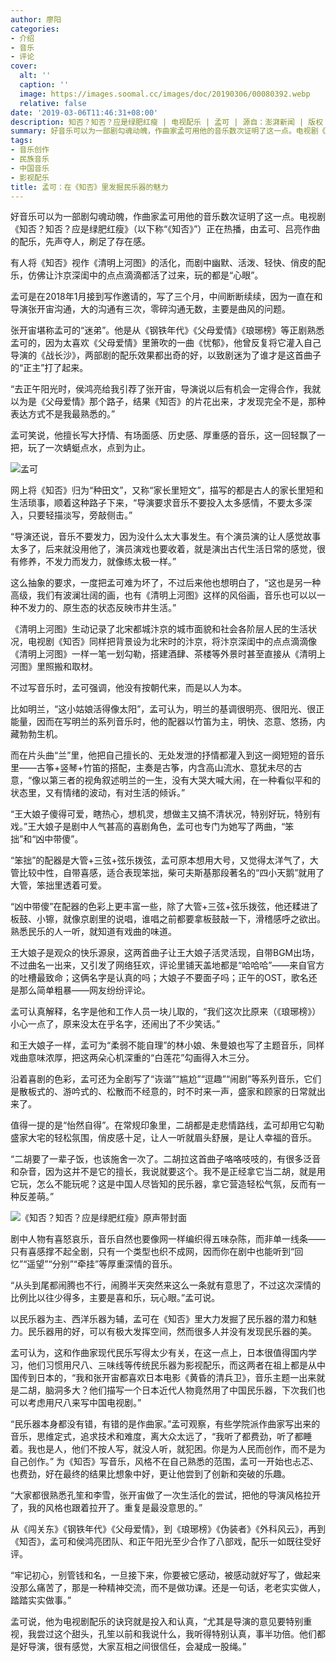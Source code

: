 ```yaml
---
author: 廖阳
categories:
- 介绍
- 音乐
- 评论
cover:
  alt: ''
  caption: ''
  image: https://images.soomal.cc/images/doc/20190306/00080392.webp
  relative: false
date: '2019-03-06T11:46:31+08:00'
description: 知否？知否？应是绿肥红瘦 | 电视配乐 | 孟可 | 源自：澎湃新闻 | 版权：转载 |  平均/总评分：10.00/10
summary: 好音乐可以为一部剧勾魂动魄，作曲家孟可用他的音乐数次证明了这一点。电视剧《知否？知否？应是绿肥红瘦》（以下称“《知否》”）正在热播，由孟可、吕亮作曲的配乐，先声夺人，刷足了存在感……
tags:
- 音乐创作
- 民族音乐
- 中国音乐
- 影视配乐
title: 孟可：在《知否》里发掘民乐器的魅力
---
```


好音乐可以为一部剧勾魂动魄，作曲家孟可用他的音乐数次证明了这一点。电视剧《知否？知否？应是绿肥红瘦》（以下称“《知否》”）正在热播，由孟可、吕亮作曲的配乐，先声夺人，刷足了存在感。

有人将《知否》视作《清明上河图》的活化，而剧中幽默、活泼、轻快、俏皮的配乐，仿佛让汴京深闺中的点点滴滴都活了过来，玩的都是“心眼”。

孟可是在2018年1月接到写作邀请的，写了三个月，中间断断续续，因为一直在和导演张开宙沟通，大的沟通有三次，零碎沟通无数，主要是曲风的问题。

张开宙堪称孟可的“迷弟”。他是从《钢铁年代》《父母爱情》《琅琊榜》等正剧熟悉孟可的，因为太喜欢《父母爱情》里箫吹的一曲《忧郁》，他曾反复将它灌入自己导演的《战长沙》，两部剧的配乐效果都出奇的好，以致剧迷为了谁才是这首曲子的“正主”打了起来。

“去正午阳光时，侯鸿亮给我引荐了张开宙，导演说以后有机会一定得合作，我就以为是《父母爱情》那个路子，结果《知否》的片花出来，才发现完全不是，那种表达方式不是我最熟悉的。”

孟可笑说，他擅长写大抒情、有场面感、历史感、厚重感的音乐，这一回轻飘了一把，玩了一次蜻蜓点水，点到为止。

![孟可](https://images.soomal.cc/images/doc/20190306/00080392.webp)





网上将《知否》归为“种田文”，又称“家长里短文”，描写的都是古人的家长里短和生活琐事，顺着这种路子下来，“导演要求音乐不要投入太多感情，不要太多深入，只要轻描淡写，旁敲侧击。”

“导演还说，音乐不要发力，因为没什么太大事发生。有个演员演的让人感觉故事太多了，后来就没用他了，演员演戏也要收着，就是演出古代生活日常的感觉，很有修养，不发力而发力，就像练太极一样。”

这么抽象的要求，一度把孟可难为坏了，不过后来他也想明白了，“这也是另一种高级，我们有波澜壮阔的画，也有《清明上河图》这样的风俗画，音乐也可以以一种不发力的、原生态的状态反映市井生活。”

《清明上河图》生动记录了北宋都城汴京的城市面貌和社会各阶层人民的生活状况，电视剧《知否》同样把背景设为北宋时的汴京，将汴京深闺中的点点滴滴像《清明上河图》一样一笔一划勾勒，搭建酒肆、茶楼等外景时甚至直接从《清明上河图》里照搬和取材。

不过写音乐时，孟可强调，他没有按朝代来，而是以人为本。

比如明兰，“这小姑娘活得像太阳”，孟可认为，明兰的基调很明亮、很阳光、很正能量，因而在写明兰的系列音乐时，他的配器以竹笛为主，明快、恣意、悠扬，内藏勃勃生机。

而在片头曲“兰”里，他把自己擅长的、无处发泄的抒情都灌入到这一阕短短的音乐里――古筝+竖琴+竹笛的搭配，主奏是古筝，内含高山流水、意犹未尽的古意，“像以第三者的视角叙述明兰的一生，没有大哭大喊大闹，在一种看似平和的状态里，又有情绪的波动，有对生活的倾诉。”

“王大娘子傻得可爱，瞎热心，想机灵，想做主又搞不清状况，特别好玩，特别有戏。”王大娘子是剧中人气甚高的喜剧角色，孟可也专门为她写了两曲，“笨拙”和“凶中带傻”。

“笨拙”的配器是大管+三弦+弦乐拨弦，孟可原本想用大号，又觉得太洋气了，大管比较中性，自带喜感，适合表现笨拙，柴可夫斯基那段著名的“四小天鹅”就用了大管，笨拙里透着可爱。

“凶中带傻”在配器的色彩上更丰富一些，除了大管+三弦+弦乐拨弦，他还糅进了板鼓、小镲，就像京剧里的说唱，谁唱之前都要拿板鼓敲一下，滑稽感呼之欲出。熟悉民乐的人一听，就知道有戏曲的味道。

王大娘子是观众的快乐源泉，这两首曲子让王大娘子活灵活现，自带BGM出场，不过曲名一出来，又引发了网络狂欢，评论里铺天盖地都是“哈哈哈”――来自官方的吐槽最致命；这俩名字是认真的吗；大娘子不要面子吗；正午的OST，歌名还是那么简单粗暴――网友纷纷评论。

孟可认真解释，名字是他和工作人员一块儿取的，“我们这次比原来（《琅琊榜》）小心一点了，原来没太在乎名字，还闹出了不少笑话。”

和王大娘子一样，孟可为“柔弱不能自理”的林小娘、朱曼娘也写了主题音乐，同样戏曲意味浓厚，把这两朵心机深重的“白莲花”勾画得入木三分。

沿着喜剧的色彩，孟可还为全剧写了“诙谐”“尴尬”“逗趣”“闹剧”等系列音乐，它们是散板式的、游吟式的、松散而不经意的，时不时来一声，盛家和顾家的日常就出来了。
 
值得一提的是“怡然自得”。在常规印象里，二胡都是走悲情路线，孟可却用它勾勒盛家大宅的轻松氛围，俏皮感十足，让人一听就眉头舒展，是让人幸福的音乐。

“二胡要了一辈子饭，也该施舍一次了。二胡拉这首曲子咯咯吱吱的，有很多泛音和杂音，因为这并不是它的擅长，我说就要这个。我不是正经拿它当二胡，就是用它玩，怎么不能玩呢？这是中国人尽皆知的民乐器，拿它营造轻松气氛，反而有一种反差萌。” 

![《知否？知否？应是绿肥红瘦》原声带封面](https://images.soomal.cc/images/doc/20190306/00080393_01.webp)





剧中人物有喜怒哀乐，音乐自然也要像网一样编织得五味杂陈，而非单一线条――只有喜感撑不起全剧，只有一个类型也织不成网，因而你在剧中也能听到“回忆”“遥望”“分别”“牵挂”等厚重深情的音乐。

“从头到尾都闹腾也不行，闹腾半天突然来这么一条就有意思了，不过这次深情的比例比以往少得多，主要是喜和乐，玩心眼。”孟可说。 

以民乐器为主、西洋乐器为辅，孟可在《知否》里大力发掘了民乐器的潜力和魅力。民乐器用的好，可以有极大发挥空间，然而很多人并没有发现民乐器的美。

孟可认为，这和作曲家现代民乐写得太少有关，在这一点上，日本很值得国内学习，他们习惯用尺八、三味线等传统民乐器为影视配乐，而这两者在祖上都是从中国传到日本的，“我和张开宙都喜欢日本电影《黄昏的清兵卫》，音乐主题一出来就是二胡，脑洞多大？他们描写一个日本近代人物竟然用了中国民乐器，下次我们也可以考虑用尺八来写中国电视剧。”

“民乐器本身都没有错，有错的是作曲家。”孟可观察，有些学院派作曲家写出来的音乐，思维定式，追求技术和难度，离大众太远了，“我听了都费劲，听了都睡着。我也是人，他们不按人写，就没人听，就犯困。你是为人民而创作，而不是为自己创作。”
为《知否》写音乐，风格不在自己熟悉的范围，孟可一开始也忐忑、也费劲，好在最终的结果比想象中好，更让他尝到了创新和突破的乐趣。

“大家都很熟悉孔笙和李雪，张开宙做了一次生活化的尝试，把他的导演风格拉开了，我的风格也跟着拉开了。重复是最没意思的。”

从《闯关东》《钢铁年代》《父母爱情》，到《琅琊榜》《伪装者》《外科风云》，再到《知否》，孟可和侯鸿亮团队、和正午阳光至少合作了八部戏，配乐一如既往受好评。

“牢记初心，别管钱和名，一旦接下来，你要被它感动，被感动就好写了，做起来没那么痛苦了，那是一种精神交流，而不是做功课。还是一句话，老老实实做人，踏踏实实做事。”

孟可说，他为电视剧配乐的诀窍就是投入和认真，“尤其是导演的意见要特别重视，我尝过这个甜头，孔笙以前和我说什么，我听得特别认真，事半功倍。他们都是好导演，很有感觉，大家互相之间很信任，会凝成一股绳。”